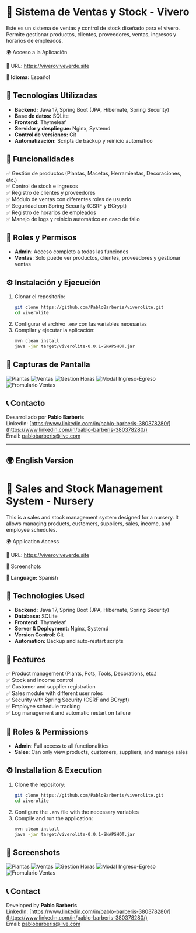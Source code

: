 # 🌱 Sistema de Ventas y Stock - Vivero

Este es un sistema de ventas y control de stock diseñado para el vivero. Permite gestionar productos, clientes, proveedores, ventas, ingresos y horarios de empleados.

🌍 Acceso a la Aplicación

🔗 URL: https://viveroviveverde.site

📌 **Idioma:** Español

## 🚀 Tecnologías Utilizadas

- **Backend:** Java 17, Spring Boot (JPA, Hibernate, Spring Security)
- **Base de datos:** SQLite
- **Frontend:** Thymeleaf
- **Servidor y despliegue:** Nginx, Systemd
- **Control de versiones:** Git
- **Automatización:** Scripts de backup y reinicio automático

## 📌 Funcionalidades

✅ Gestión de productos (Plantas, Macetas, Herramientas, Decoraciones, etc.)  
✅ Control de stock e ingresos  
✅ Registro de clientes y proveedores  
✅ Módulo de ventas con diferentes roles de usuario  
✅ Seguridad con Spring Security (CSRF y BCrypt)  
✅ Registro de horarios de empleados  
✅ Manejo de logs y reinicio automático en caso de fallo  

## 🔑 Roles y Permisos

- **Admin**: Acceso completo a todas las funciones
- **Ventas**: Solo puede ver productos, clientes, proveedores y gestionar ventas

## ⚙️ Instalación y Ejecución

1. Clonar el repositorio:
   ```sh
   git clone https://github.com/PabloBarberis/viverolite.git
   cd viverolite
   ```
2. Configurar el archivo `.env` con las variables necesarias
3. Compilar y ejecutar la aplicación:
   ```sh
   mvn clean install
   java -jar target/viverolite-0.0.1-SNAPSHOT.jar
   ```

## 📸 Capturas de Pantalla

![Plantas](assets/viveroliteIMG01.jpg)
![Ventas](assets/viveroliteIMG02.jpg)
![Gestion Horas](assets/viveroliteIMG03.jpg)
![Modal Ingreso-Egreso](assets/viveroliteIMG04.jpg)
![Fromulario Ventas](assets/viveroliteIMG05.jpg)

## 📞 Contacto

Desarrollado por **Pablo Barberis**  
LinkedIn: [https://www.linkedin.com/in/pablo-barberis-380378280/](https://www.linkedin.com/in/pablo-barberis-380378280/)  
Email: [pablobarberis@live.com](mailto:pablobarberis@live.com)

---

## 🌍 English Version

# 🌱 Sales and Stock Management System - Nursery

This is a sales and stock management system designed for a nursery. It allows managing products, customers, suppliers, sales, income, and employee schedules.

🌍 Application Access

🔗 URL: https://viveroviveverde.site

📸 Screenshots

📌 **Language:** Spanish

## 🚀 Technologies Used

- **Backend:** Java 17, Spring Boot (JPA, Hibernate, Spring Security)
- **Database:** SQLite
- **Frontend:** Thymeleaf
- **Server & Deployment:** Nginx, Systemd
- **Version Control:** Git
- **Automation:** Backup and auto-restart scripts

## 📌 Features

✅ Product management (Plants, Pots, Tools, Decorations, etc.)  
✅ Stock and income control  
✅ Customer and supplier registration  
✅ Sales module with different user roles  
✅ Security with Spring Security (CSRF and BCrypt)  
✅ Employee schedule tracking  
✅ Log management and automatic restart on failure  

## 🔑 Roles & Permissions

- **Admin**: Full access to all functionalities
- **Sales**: Can only view products, customers, suppliers, and manage sales

## ⚙️ Installation & Execution

1. Clone the repository:
   ```sh
   git clone https://github.com/PabloBarberis/viverolite.git
   cd viverolite
   ```
2. Configure the `.env` file with the necessary variables
3. Compile and run the application:
   ```sh
   mvn clean install
   java -jar target/viverolite-0.0.1-SNAPSHOT.jar
   ```

## 📸 Screenshots

![Plantas](assets/viveroliteIMG01.jpg)
![Ventas](assets/viveroliteIMG02.jpg)
![Gestion Horas](assets/viveroliteIMG03.jpg)
![Modal Ingreso-Egreso](assets/viveroliteIMG04.jpg)
![Fromulario Ventas](assets/viveroliteIMG05.jpg)



## 📞 Contact

Developed by **Pablo Barberis**  
LinkedIn: [https://www.linkedin.com/in/pablo-barberis-380378280/](https://www.linkedin.com/in/pablo-barberis-380378280/)  
Email: [pablobarberis@live.com](mailto:pablobarberis@live.com)


